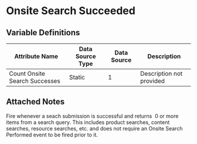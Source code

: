 # Onsite Search Succeeded

### 

## Variable Definitions

| Attribute Name|Data Source Type|Data Source|Description|
| --- | --- | --- | --- |
|Count Onsite Search Successes|Static|1|Description not provided|

## Attached Notes

<p dir="auto">Fire whenever a seach submission is successful and returns&nbsp; 0 or more items from a search query. This includes product searches, content searches, resource searches, etc. and does not require an Onsite Search Performed event to be fired prior to it.</p>
